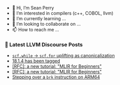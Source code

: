 - 👋 Hi, I’m Sean Perry
- 👀 I’m interested in compilers (c++, COBOL, llvm)
- 🌱 I’m currently learning ...
- 💞️ I’m looking to collaborate on ...
- 📫 How to reach me ...

<!---
s66perry/s66perry is a ✨ special ✨ repository because its `README.md` (this file) appears on your GitHub profile.
You can click the Preview link to take a look at your changes.
--->
### 📕 Latest LLVM Discourse Posts

<!-- DISCOURSE-LLVM:START -->
- [`scf.while` -&gt; `scf.for` uplifting as canonicalization](https://discourse.llvm.org/t/scf-while-scf-for-uplifting-as-canonicalization/78370#post_8)
- [18.1.4 has been tagged](https://discourse.llvm.org/t/18-1-4-has-been-tagged/78431#post_3)
- [[RFC]: a new tutorial: &quot;MLIR for Beginners&quot;](https://discourse.llvm.org/t/rfc-a-new-tutorial-mlir-for-beginners/78273#post_7)
- [[RFC]: a new tutorial: &quot;MLIR for Beginners&quot;](https://discourse.llvm.org/t/rfc-a-new-tutorial-mlir-for-beginners/78273#post_6)
- [Stepping over a `brk` instruction on ARM64](https://discourse.llvm.org/t/stepping-over-a-brk-instruction-on-arm64/69766#post_6)
<!-- DISCOURSE-LLVM:END -->
